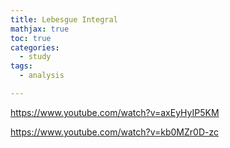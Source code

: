 ```yaml
---
title: Lebesgue Integral
mathjax: true
toc: true
categories:
  - study
tags:
  - analysis

---
```


https://www.youtube.com/watch?v=axEyHyIP5KM

https://www.youtube.com/watch?v=kb0MZr0D-zc

